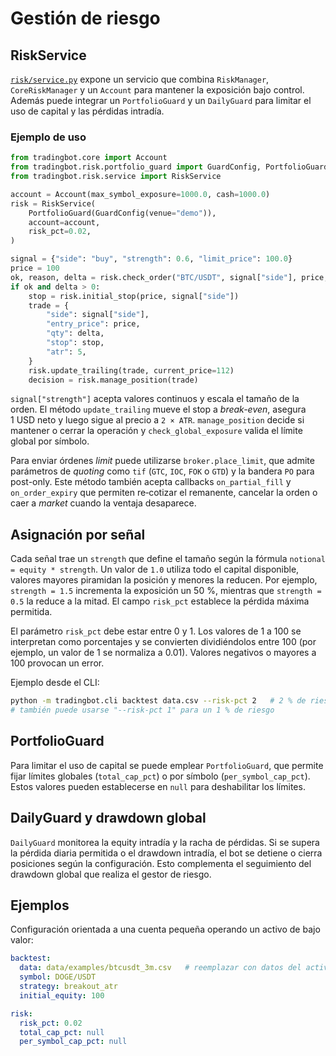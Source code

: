 # Gestión de riesgo

## RiskService

[`risk/service.py`](../src/tradingbot/risk/service.py) expone un servicio que
combina `RiskManager`, `CoreRiskManager` y un `Account` para mantener la
exposición bajo control. Además puede integrar un `PortfolioGuard` y un
`DailyGuard` para limitar el uso de capital y las pérdidas intradía.

### Ejemplo de uso

```python
from tradingbot.core import Account
from tradingbot.risk.portfolio_guard import GuardConfig, PortfolioGuard
from tradingbot.risk.service import RiskService

account = Account(max_symbol_exposure=1000.0, cash=1000.0)
risk = RiskService(
    PortfolioGuard(GuardConfig(venue="demo")),
    account=account,
    risk_pct=0.02,
)

signal = {"side": "buy", "strength": 0.6, "limit_price": 100.0}
price = 100
ok, reason, delta = risk.check_order("BTC/USDT", signal["side"], price, strength=signal["strength"])
if ok and delta > 0:
    stop = risk.initial_stop(price, signal["side"])
    trade = {
        "side": signal["side"],
        "entry_price": price,
        "qty": delta,
        "stop": stop,
        "atr": 5,
    }
    risk.update_trailing(trade, current_price=112)
    decision = risk.manage_position(trade)
```

`signal["strength"]` acepta valores continuos y escala el tamaño de la orden.
El método `update_trailing` mueve el stop a *break-even*, asegura 1 USD neto y
luego sigue al precio a `2 × ATR`. `manage_position` decide si mantener o cerrar
la operación y `check_global_exposure` valida el límite global por símbolo.

Para enviar órdenes *limit* puede utilizarse `broker.place_limit`, que admite
parámetros de *quoting* como `tif` (``GTC``, ``IOC``, ``FOK`` o ``GTD``) y la
bandera `PO` para post-only. Este método también acepta callbacks
`on_partial_fill` y `on_order_expiry` que permiten re‑cotizar el remanente,
cancelar la orden o caer a *market* cuando la ventaja desaparece.

## Asignación por señal

Cada señal trae un `strength` que define el tamaño según la fórmula
`notional = equity * strength`. Un valor de `1.0` utiliza todo el capital
disponible, valores mayores piramidan la posición y menores la reducen.
Por ejemplo, `strength = 1.5` incrementa la exposición un 50 %, mientras que
`strength = 0.5` la reduce a la mitad. El campo `risk_pct` establece la pérdida
máxima permitida.

El parámetro `risk_pct` debe estar entre 0 y 1. Los valores de 1 a 100 se
interpretan como porcentajes y se convierten dividiéndolos entre 100 (por
ejemplo, un valor de 1 se normaliza a 0.01). Valores negativos o mayores a 100
provocan un error.

Ejemplo desde el CLI:

```bash
python -m tradingbot.cli backtest data.csv --risk-pct 2   # 2 % de riesgo
# también puede usarse "--risk-pct 1" para un 1 % de riesgo
```

## PortfolioGuard

Para limitar el uso de capital se puede emplear `PortfolioGuard`, que permite fijar límites globales (`total_cap_pct`) o por símbolo (`per_symbol_cap_pct`). Estos valores pueden establecerse en `null` para deshabilitar los límites.

## DailyGuard y drawdown global

`DailyGuard` monitorea la equity intradía y la racha de pérdidas. Si se supera la pérdida diaria permitida o el drawdown intradía, el bot se detiene o cierra posiciones según la configuración. Esto complementa el seguimiento del drawdown global que realiza el gestor de riesgo.

## Ejemplos

Configuración orientada a una cuenta pequeña operando un activo de bajo valor:

```yaml
backtest:
  data: data/examples/btcusdt_3m.csv   # reemplazar con datos del activo elegido
  symbol: DOGE/USDT
  strategy: breakout_atr
  initial_equity: 100

risk:
  risk_pct: 0.02
  total_cap_pct: null
  per_symbol_cap_pct: null
```
